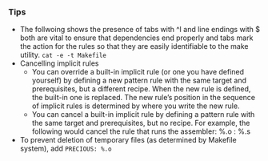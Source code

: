 ### Tips
- The follwoing shows the presence of tabs with ^I and  line endings with $ both are vital to ensure that dependencies 
end properly and tabs mark the action for the rules so that they are easily identifiable to the make utility.
`cat -e -t Makefile`
- Cancelling implicit rules
    - You can override a built-in implicit rule (or one you have defined yourself) by defining a new pattern rule with the same target and prerequisites, but a different recipe. When the new rule is defined, the built-in one is replaced. The new rule’s position in the sequence of implicit rules is determined by where you write the new rule.
    - You can cancel a built-in implicit rule by defining a pattern rule with the same target and prerequisites, but no recipe. For example, the following would cancel the rule that runs the assembler:  %.o : %.s
-   To prevent deletion of temporary files (as determined by Makefile system), add `PRECIOUS: %.o`
